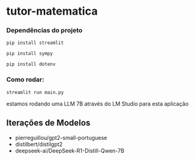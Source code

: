 # tutor-matematica

### Dependências do projeto

```pip install streamlit```

```pip install sympy```

```pip install dotenv```

### Como rodar:

```streamlit run main.py```

estamos rodando uma LLM 7B através do LM Studio para esta aplicação

## Iterações de Modelos

- pierreguillou/gpt2-small-portuguese
- distilbert/distilgpt2
- deepseek-ai/DeepSeek-R1-Distill-Qwen-7B
